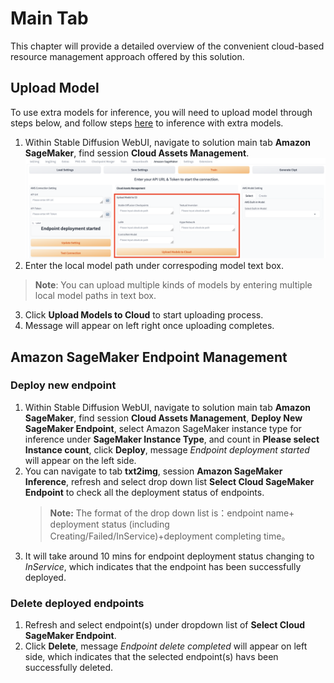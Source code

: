 # Main Tab
This chapter will provide a detailed overview of the convenient cloud-based resource management approach offered by this solution.

## Upload Model
To use extra models for inference, you will need to upload model through steps below, and follow steps [here](txt2img-guide.md) to inference with extra models.

1. Within Stable Diffusion WebUI, navigate to solution main tab **Amazon SageMaker**, find session **Cloud Assets Management**.
![Upload Models to S3](../images/Upload-models.png)
2. Enter the local model path under correspoding model text box. 
> **Note**: You can upload multiple kinds of models by entering multiple local model paths in text box.

3. Click **Upload Models to Cloud** to start uploading process.
4. Message will appear on left right once uploading completes.



## Amazon SageMaker Endpoint Management
### Deploy new endpoint
1. Within Stable Diffusion WebUI, navigate to solution main tab **Amazon SageMaker**, find session **Cloud Assets Management**, **Deploy New SageMaker Endpoint**, select Amazon SageMaker instance type for inference under **SageMaker Instance Type**, and count in **Please select Instance count**, click **Deploy**, message *Endpoint deployment started* will appear on the left side.
2. You can navigate to tab **txt2img**, session **Amazon SageMaker Inference**, refresh and select drop down list **Select Cloud SageMaker Endpoint** to check all the deployment status of endpoints.
    > **Note:** The format of the drop down list is：endpoint name+ deployment status (including Creating/Failed/InService)+deployment completing time。
3. It will take around 10 mins for endpoint deployment status changing to *InService*, which indicates that the endpoint has been successfully deployed.


### Delete deployed endpoints
1. Refresh and select endpoint(s) under dropdown list of **Select Cloud SageMaker Endpoint**.
2. Click **Delete**, message *Endpoint delete completed* will appear on left side, which indicates that the selected endpoint(s) havs been successfully deleted.




